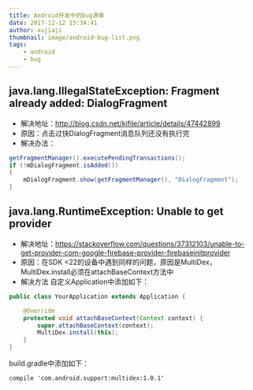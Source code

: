 ```yaml
---
title: Android开发中的bug清单
date: 2017-12-12 15:34:41
author: xujiaji
thumbnail: image/android-bug-list.png
tags:
    - android
    - bug
---
```

## java.lang.IllegalStateException: Fragment already added: DialogFragment
- 解决地址：http://blog.csdn.net/kifile/article/details/47442899
- 原因：点击过快DialogFragment消息队列还没有执行完
- 解决办法：

``` java
getFragmentManager().executePendingTransactions();
if (!mDialogFragment.isAdded())
{
    mDialogFragment.show(getFragmentManager(), "DialogFragment");
}
```

## java.lang.RuntimeException: Unable to get provider
- 解决地址：https://stackoverflow.com/questions/37312103/unable-to-get-provider-com-google-firebase-provider-firebaseinitprovider
- 原因：在SDK <22的设备中遇到同样的问题，原因是MultiDex，MultiDex.install必须在attachBaseContext方法中
- 解决方法
自定义Application中添加如下：
``` java
public class YourApplication extends Application {

    @Override
    protected void attachBaseContext(Context context) {
        super.attachBaseContext(context);
        MultiDex.install(this);
    }
}
```

build.gradle中添加如下：
```
compile 'com.android.support:multidex:1.0.1'
```

